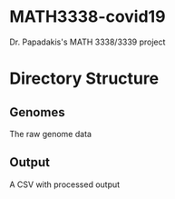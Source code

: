 # MATH3338-covid19
Dr. Papadakis's MATH 3338/3339 project
# Directory Structure
## Genomes
The raw genome data
## Output
A CSV with processed output